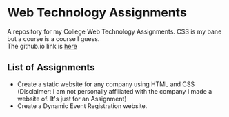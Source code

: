 # Web Technology Assignments
A repository for my College Web Technology Assignments. CSS is my bane but a course is a course I guess.  
The github.io link is [here](https://vspecky.github.io/WTAssignments/)

## List of Assignments
- Create a static website for any company using HTML and CSS (Disclaimer: I am not personally affiliated with the company I made a website of. It's just for an Assignment)  
- Create a Dynamic Event Registration website.